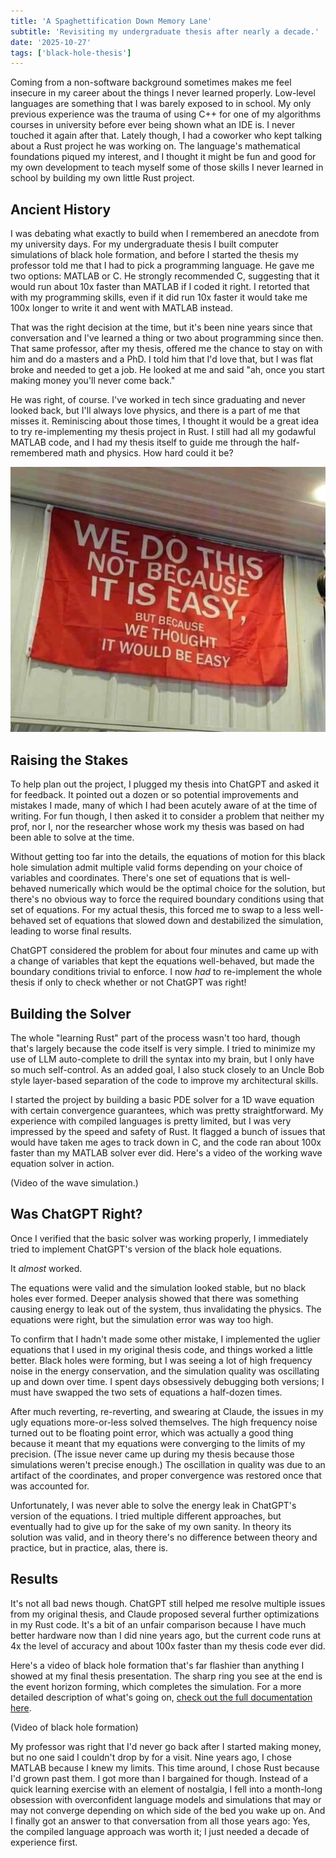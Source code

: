 ```yaml
---
title: 'A Spaghettification Down Memory Lane'
subtitle: 'Revisiting my undergraduate thesis after nearly a decade.'
date: '2025-10-27'
tags: ['black-hole-thesis']
---
```


Coming from a non-software background sometimes makes me feel insecure in my career about the things I never learned properly. Low-level languages are something that I was barely exposed to in school. My only previous experience was the trauma of using C++ for one of my algorithms courses in university before ever being shown what an IDE is. I never touched it again after that. Lately though, I had a coworker who kept talking about a Rust project he was working on. The language's mathematical foundations piqued my interest, and I thought it might be fun and good for my own development to teach myself some of those skills I never learned in school by building my own little Rust project.

## Ancient History

I was debating what exactly to build when I remembered an anecdote from my university days. For my undergraduate thesis I built computer simulations of black hole formation, and before I started the thesis my professor told me that I had to pick a programming language. He gave me two options: MATLAB or C. He strongly recommended C, suggesting that it would run about 10x faster than MATLAB if I coded it right. I retorted that with my programming skills, even if it did run 10x faster it would take me 100x longer to write it and went with MATLAB instead.

That was the right decision at the time, but it's been nine years since that conversation and I've learned a thing or two about programming since then. That same professor, after my thesis, offered me the chance to stay on with him and do a masters and a PhD. I told him that I'd love that, but I was flat broke and needed to get a job. He looked at me and said "ah, once you start making money you'll never come back."

He was right, of course. I've worked in tech since graduating and never looked back, but I'll always love physics, and there is a part of me that misses it. Reminiscing about those times, I thought it would be a great idea to try re-implementing my thesis project in Rust. I still had all my godawful MATLAB code, and I had my thesis itself to guide me through the half-remembered math and physics. How hard could it be?

![We do this, not because it is easy, but because we thought it would be easy.](../../../images/blog/2025/black-hole-thesis/thought-it-would-be-easy.jpg)

## Raising the Stakes

To help plan out the project, I plugged my thesis into ChatGPT and asked it for feedback. It pointed out a dozen or so potential improvements and mistakes I made, many of which I had been acutely aware of at the time of writing. For fun though, I then asked it to consider a problem that neither my prof, nor I, nor the researcher whose work my thesis was based on had been able to solve at the time.

Without getting too far into the details, the equations of motion for this black hole simulation admit multiple valid forms depending on your choice of variables and coordinates. There's one set of equations that is well-behaved numerically which would be the optimal choice for the solution, but there's no obvious way to force the required boundary conditions using that set of equations. For my actual thesis, this forced me to swap to a less well-behaved set of equations that slowed down and destabilized the simulation, leading to worse final results.

ChatGPT considered the problem for about four minutes and came up with a change of variables that kept the equations well-behaved, but made the boundary conditions trivial to enforce. I now _had_ to re-implement the whole thesis if only to check whether or not ChatGPT was right!

## Building the Solver

The whole "learning Rust" part of the process wasn't too hard, though that's largely because the code itself is very simple. I tried to minimize my use of LLM auto-complete to drill the syntax into my brain, but I only have so much self-control. As an added goal, I also stuck closely to an Uncle Bob style layer-based separation of the code to improve my architectural skills.

I started the project by building a basic PDE solver for a 1D wave equation with certain convergence guarantees, which was pretty straightforward. My experience with compiled languages is pretty limited, but I was very impressed by the speed and safety of Rust. It flagged a bunch of issues that would have taken me ages to track down in C, and the code ran about 100x faster than my MATLAB solver ever did. Here's a video of the working wave equation solver in action.

(Video of the wave simulation.)

## Was ChatGPT Right?

Once I verified that the basic solver was working properly, I immediately tried to implement ChatGPT's version of the black hole equations.

It _almost_ worked.

The equations were valid and the simulation looked stable, but no black holes ever formed. Deeper analysis showed that there was something causing energy to leak out of the system, thus invalidating the physics. The equations were right, but the simulation error was way too high.

To confirm that I hadn't made some other mistake, I implemented the uglier equations that I used in my original thesis code, and things worked a little better. Black holes were forming, but I was seeing a lot of high frequency noise in the energy conservation, and the simulation quality was oscillating up and down over time. I spent days obsessively debugging both versions; I must have swapped the two sets of equations a half-dozen times.

After much reverting, re-reverting, and swearing at Claude, the issues in my ugly equations more-or-less solved themselves. The high frequency noise turned out to be floating point error, which was actually a good thing because it meant that my equations were converging to the limits of my precision. (The issue never came up during my thesis because those simulations weren't precise enough.) The oscillation in quality was due to an artifact of the coordinates, and proper convergence was restored once that was accounted for.

Unfortunately, I was never able to solve the energy leak in ChatGPT's version of the equations. I tried multiple different approaches, but eventually had to give up for the sake of my own sanity. In theory its solution was valid, and in theory there's no difference between theory and practice, but in practice, alas, there is.

## Results

It's not all bad news though. ChatGPT still helped me resolve multiple issues from my original thesis, and Claude proposed several further optimizations in my Rust code. It's a bit of an unfair comparison because I have much better hardware now than I did nine years ago, but the current code runs at 4x the level of accuracy and about 100x faster than my thesis code ever did.

Here's a video of black hole formation that's far flashier than anything I showed at my final thesis presentation. The sharp ring you see at the end is the event horizon forming, which completes the simulation. For a more detailed description of what's going on, [check out the full documentation here](https://github.com/clambro/black-hole-thesis/blob/main/docs/description.md).

(Video of black hole formation)

My professor was right that I'd never go back after I started making money, but no one said I couldn't drop by for a visit. Nine years ago, I chose MATLAB because I knew my limits. This time around, I chose Rust because I'd grown past them. I got more than I bargained for though. Instead of a quick learning exercise with an element of nostalgia, I fell into a month-long obsession with overconfident language models and simulations that may or may not converge depending on which side of the bed you wake up on. And I finally got an answer to that conversation from all those years ago: Yes, the compiled language approach was worth it; I just needed a decade of experience first.

